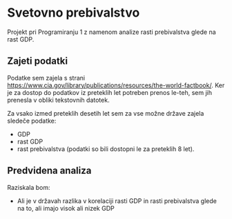 # Svetovno prebivalstvo
Projekt pri Programiranju 1 z namenom analize rasti prebivalstva glede na rast GDP.

## Zajeti podatki

Podatke sem zajela s strani https://www.cia.gov/library/publications/resources/the-world-factbook/. 
Ker je za dostop do podatkov iz preteklih let potreben prenos le-teh, sem jih prenesla v obliki tekstovnih datotek.

Za vsako izmed preteklih desetih let sem za vse možne države zajela sledeče podatke:
- GDP
- rast GDP
- rast prebivalstva (podatki so bili dostopni le za preteklih 8 let).

## Predvidena analiza

Raziskala bom:
- Ali je v državah razlika v korelaciji rasti GDP in rasti prebivalstva glede na to, ali imajo visok ali nizek GDP

